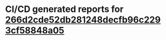 # CI/CD generated reports for [266d2cde52db281248decfb96c2293cf58848a05](https://github.com/hydephp/develop/commit/266d2cde52db281248decfb96c2293cf58848a05)
